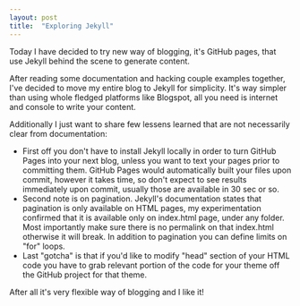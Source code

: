 ```yaml
---
layout: post 
title:  "Exploring Jekyll"
---
```


Today I have decided to try new way of blogging, it's GitHub pages, that use Jekyll behind the scene to generate content.

After reading some documentation and hacking couple examples together, I've decided to move my entire blog to Jekyll for simplicity. It's way simpler than using whole fledged platforms like Blogspot, all you need is internet and console to write your content.

Additionally I just want to share few lessens learned that are not necessarily clear from documentation: 
<!--more-->
- First off you don't have to install Jekyll locally in order to turn GitHub Pages into your next blog, unless you want to text your pages prior to committing them. GitHub Pages would automatically built your files upon commit, however it takes time, so don't expect to see results immediately upon commit, usually those are available in 30 sec or so.
- Second note is on pagination. Jekyll's documentation states that pagination is only available on HTML pages, my experimentation confirmed that it is available only on index.html page, under any folder. Most importantly make sure there is no permalink on that index.html otherwise it will break. In addition to pagination you can define limits on "for" loops.
- Last "gotcha" is that if you'd like to modify "head" section of your HTML code you have to grab relevant portion of the code for your theme off the GitHub project for that theme. 

After all it's very flexible way of blogging and I like it!
